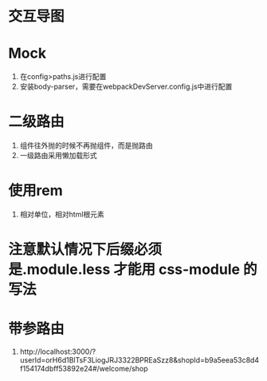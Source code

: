 # 交互导图

# Mock
1. 在config>paths.js进行配置
2. 安装body-parser，需要在webpackDevServer.config.js中进行配置

# 二级路由
1. 组件往外抛的时候不再抛组件，而是抛路由
2. 一级路由采用懒加载形式

# 使用rem
1. 相对单位，相对html根元素

# 注意默认情况下后缀必须是.module.less 才能用 css-module 的写法

# 带参路由
1. http://localhost:3000/?userId=orH6d1BlTsF3LiogJRJ3322BPREaSzz8&shopId=b9a5eea53c8d4f154174dbff53892e24#/welcome/shop
